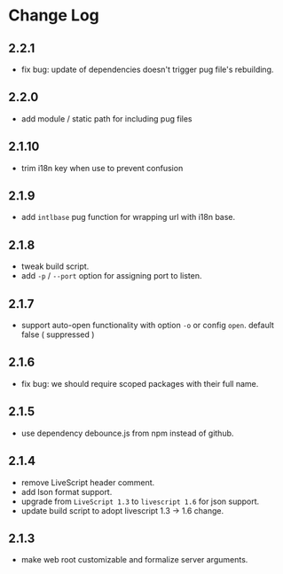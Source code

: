 # Change Log

## 2.2.1

 - fix bug: update of dependencies doesn't trigger pug file's rebuilding.


## 2.2.0

 - add module / static path for including pug files


## 2.1.10

 - trim i18n key when use to prevent confusion


## 2.1.9

 - add `intlbase` pug function for wrapping url with i18n base.


## 2.1.8

 - tweak build script.
 - add `-p` / `--port` option for assigning port to listen.


## 2.1.7

 - support auto-open functionality with option `-o` or config `open`. default false ( suppressed )


## 2.1.6

 - fix bug: we should require scoped packages with their full name.


## 2.1.5

 - use dependency debounce.js from npm instead of github.


## 2.1.4

 - remove LiveScript header comment.
 - add lson format support.
 - upgrade from `LiveScript 1.3` to `livescript 1.6` for json support.
 - update build script to adopt livescript 1.3 -> 1.6 change.

## 2.1.3

 - make web root customizable and formalize server arguments.
